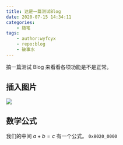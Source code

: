 ```yaml
---
title: 这是一篇测试Blog
date: 2020-07-15 14:34:11
categories:
	- 随笔
tags:
	- author:wyfcyx
	- repo:blog
	- 破事水
---
```

搞一篇测试 Blog 来看看各项功能是不是正常。
<!-- more -->
## 插入图片
![](kanna.png)
## 数学公式
我们的中间 $a + b = c$ 有一个公式。
$\mathtt{0x8020\_0000}$

